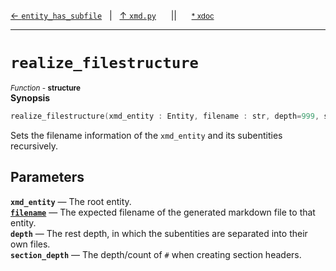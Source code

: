 [&#8592; `entity_has_subfile`](xmd.py--entity_has_subfile.md)&nbsp;&nbsp;&nbsp;|&nbsp;&nbsp;&nbsp;[&#8593; `xmd.py`](xmd.py.md)&nbsp;&nbsp;&nbsp;&nbsp;&nbsp;&nbsp;||&nbsp;&nbsp;&nbsp;&nbsp;&nbsp;&nbsp;<small>[\* xdoc](../xdoc/xmd.py.xmd#L237)</small>
***

# `realize_filestructure`
<small>*Function* - **structure**</small>  
**Synopsis**

```cpp
realize_filestructure(xmd_entity : Entity, filename : str, depth=999, section_depth=1)
```

Sets the filename information of the `xmd_entity` and its
subentities recursively.


## Parameters
**`xmd_entity`** &#8213; The root entity.  
**[`filename`](xmd.py--realize_filestructure--filename.md)** &#8213; The expected filename of the generated markdown file to that entity.  
**`depth`** &#8213; The rest depth, in which the subentities are separated into their own files.  
**`section_depth`** &#8213; The depth/count of `#` when creating section headers.  
